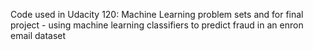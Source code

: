Code used in Udacity 120: Machine Learning problem sets and for final project -  using machine learning classifiers to predict fraud in an enron email dataset 



